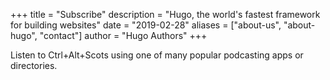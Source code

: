 +++
title = "Subscribe"
description = "Hugo, the world's fastest framework for building websites"
date = "2019-02-28"
aliases = ["about-us", "about-hugo", "contact"]
author = "Hugo Authors"
+++

Listen to Ctrl+Alt+Scots using one of many popular podcasting apps or directories.